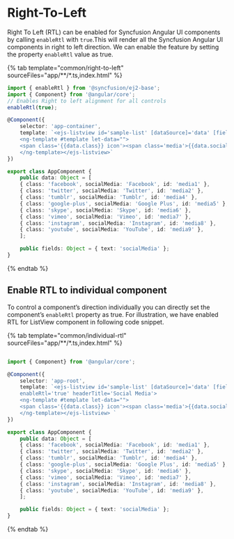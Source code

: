 # Right-To-Left

Right To Left (RTL) can be enabled for Syncfusion Angular UI components by calling `enableRtl` with
`true`.This will render all the Syncfusion Angular UI components in right to left direction. We can enable the feature by setting the property `enableRtl`
value as true.

{% tab template="common/right-to-left" sourceFiles="app/**/*.ts,index.html" %}

```typescript
import { enableRtl } from '@syncfusion/ej2-base';
import { Component} from '@angular/core';
// Enables Right to left alignment for all controls
enableRtl(true);

@Component({
    selector: 'app-container',
    template: `<ejs-listview id='sample-list' [dataSource]='data' [fields]='fields' showHeader='true' headerTitle='Social Media'>
    <ng-template #template let-data="">
    <span class='{{data.class}} icon'><span class='media'>{{data.socialMedia}}</span></span>
    </ng-template></ejs-listview>`
})

export class AppComponent {
    public data: Object = [
    { class: 'facebook', socialMedia: 'Facebook', id: 'media1' },
    { class: 'twitter', socialMedia: 'Twitter', id: 'media2' },
    { class: 'tumblr', socialMedia: 'Tumblr', id: 'media4' },
    { class: 'google-plus', socialMedia: 'Google Plus', id: 'media5' },
    { class: 'skype', socialMedia: 'Skype', id: 'media6' },
    { class: 'vimeo', socialMedia: 'Vimeo', id: 'media7' },
    { class: 'instagram', socialMedia: 'Instagram', id: 'media8' },
    { class: 'youtube', socialMedia: 'YouTube', id: 'media9' },
    ];

    public fields: Object = { text: 'socialMedia' };
}

```

{% endtab %}

## Enable RTL to individual component

To control a component’s direction individually you can directly set the component’s `enableRtl`
property as true. For illustration, we have enabled RTL for ListView component in following code snippet.

{% tab template="common/individual-rtl" sourceFiles="app/**/*.ts,index.html" %}

```typescript

import { Component} from '@angular/core';

@Component({
    selector: 'app-root',
    template: `<ejs-listview id='sample-list' [dataSource]='data' [fields]='fields' showHeader='true'
    enableRtl='true' headerTitle='Social Media'>
    <ng-template #template let-data="">
    <span class='{{data.class}} icon'><span class='media'>{{data.socialMedia}}</span></span>
    </ng-template></ejs-listview> `
})

export class AppComponent {
    public data: Object = [
    { class: 'facebook', socialMedia: 'Facebook', id: 'media1' },
    { class: 'twitter', socialMedia: 'Twitter', id: 'media2' },
    { class: 'tumblr', socialMedia: 'Tumblr', id: 'media4' },
    { class: 'google-plus', socialMedia: 'Google Plus', id: 'media5' },
    { class: 'skype', socialMedia: 'Skype', id: 'media6' },
    { class: 'vimeo', socialMedia: 'Vimeo', id: 'media7' },
    { class: 'instagram', socialMedia: 'Instagram', id: 'media8' },
    { class: 'youtube', socialMedia: 'YouTube', id: 'media9' },
    ];

    public fields: Object = { text: 'socialMedia' };
}

```

{% endtab %}